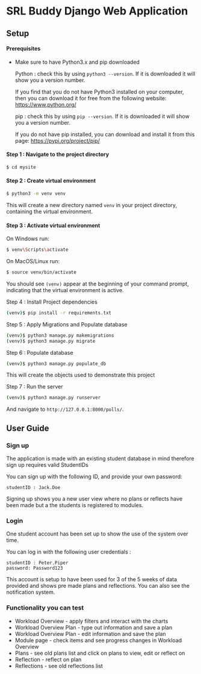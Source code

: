 # SRL Buddy Django Web Application

## Setup
#### Prerequisites

*  Make sure to have Python3.x and pip downloaded 

    Python : check this by using ``` python3 --version ```. If it is downloaded it will show you a version number.

    If you find that you do not have Python3 installed on your computer, then you can download it for free from the following website: https://www.python.org/

    pip : check this by using ``` pip --version ```. If it is downloaded it will show you a version number.

    If you do not have pip installed, you can download and install it from this page: https://pypi.org/project/pip/

#### Step 1 : Navigate to the project directory

```sh
$ cd mysite
```

#### Step 2 : Create virtual environment

```sh
$ python3 -m venv venv
```
This will create a new directory named `venv` in your project directory, containing the virtual environment.

#### Step 3 : Activate  virtual environment

On Windows run:

```sh
$ venv\Scripts\activate
```
On MacOS/Linux run:

```sh
$ source venv/bin/activate
```
You should see `(venv)` appear at the beginning of your command prompt, indicating that the virtual environment is active.

Step 4 : Install Project dependencies

```sh
(venv)$ pip install -r requirements.txt
```

Step 5 : Apply Migrations and Populate database

```sh
(venv)$ python3 manage.py makemigrations
(venv)$ python3 manage.py migrate
```

Step 6 : Populate database

```sh
(venv)$ python3 manage.py populate_db
```

This will create the objects used to demonstrate this project

Step 7 : Run the server

```sh
(venv)$ python3 manage.py runserver
```
And navigate to `http://127.0.0.1:8000/polls/`.

## User Guide

### Sign up
The application is made with an existing student database in mind therefore sign up requires valid StudentIDs

You can sign up with the following ID, and provide your own password:
```
studentID : Jack.Doe
```
Signing up shows you a new user view where no plans or reflects have been made but a the students is registered to modules.

### Login

One student account has been set up to show the use of the system over time. 

You can log in with the following user credentials :
```
studentID : Peter.Piper
password: Password123
```
This account is setup to have been used for 3 of the 5 weeks of data provided and shows pre made plans and reflections. You can also see the notification system. 

### Functionality you can test

* Workload Overview - apply filters and interact with the charts
* Workload Overview Plan - type out information and save a plan
* Workload Overview Plan - edit information and save the plan
* Module page - check items and see progress changes in Workload Overview
* Plans - see old plans list and click on plans to view, edit or reflect on
* Reflection - reflect on plan
* Reflections - see old reflections list


